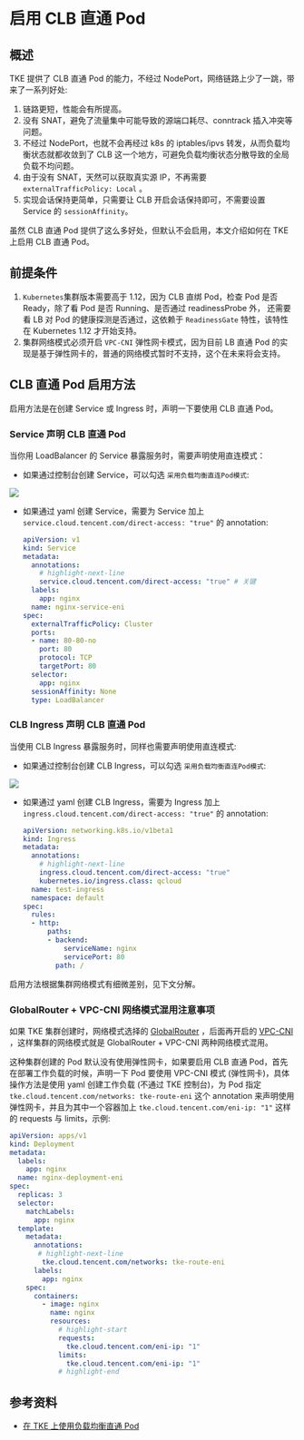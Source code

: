 # 启用 CLB 直通 Pod

## 概述

TKE 提供了 CLB 直通 Pod 的能力，不经过 NodePort，网络链路上少了一跳，带来了一系列好处:

1. 链路更短，性能会有所提高。
2. 没有 SNAT，避免了流量集中可能导致的源端口耗尽、conntrack 插入冲突等问题。
3. 不经过 NodePort，也就不会再经过 k8s 的 iptables/ipvs 转发，从而负载均衡状态就都收敛到了 CLB 这一个地方，可避免负载均衡状态分散导致的全局负载不均问题。
4. 由于没有 SNAT，天然可以获取真实源 IP，不再需要 `externalTrafficPolicy: Local` 。
5. 实现会话保持更简单，只需要让 CLB 开启会话保持即可，不需要设置 Service 的 `sessionAffinity`。

虽然 CLB 直通 Pod 提供了这么多好处，但默认不会启用，本文介绍如何在 TKE 上启用 CLB 直通 Pod。

## 前提条件

1. `Kubernetes`集群版本需要高于 1.12，因为 CLB 直绑 Pod，检查 Pod 是否 Ready，除了看 Pod 是否 Running、是否通过 readinessProbe 外， 还需要看 LB 对 Pod 的健康探测是否通过，这依赖于 `ReadinessGate`  特性，该特性在 Kubernetes 1.12 才开始支持。
2. 集群网络模式必须开启 `VPC-CNI` 弹性网卡模式，因为目前 LB 直通 Pod 的实现是基于弹性网卡的，普通的网络模式暂时不支持，这个在未来将会支持。

## CLB 直通 Pod 启用方法

启用方法是在创建 Service 或 Ingress 时，声明一下要使用 CLB 直通 Pod。

### Service 声明 CLB 直通 Pod

当你用 LoadBalancer 的 Service 暴露服务时，需要声明使用直连模式：

* 如果通过控制台创建 Service，可以勾选 `采用负载均衡直连Pod模式`:

![](https://image-host-1251893006.cos.ap-chengdu.myqcloud.com/2023%2F09%2F25%2F20230925161405.png)

* 如果通过 yaml 创建 Service，需要为 Service 加上 `service.cloud.tencent.com/direct-access: "true"` 的 annotation:

   ```yaml showLineNumbers
   apiVersion: v1
   kind: Service
   metadata:
     annotations:
       # highlight-next-line
       service.cloud.tencent.com/direct-access: "true" # 关键
     labels:
       app: nginx
     name: nginx-service-eni
   spec:
     externalTrafficPolicy: Cluster
     ports:
     - name: 80-80-no
       port: 80
       protocol: TCP
       targetPort: 80
     selector:
       app: nginx
     sessionAffinity: None
     type: LoadBalancer
   ```

### CLB Ingress 声明 CLB 直通 Pod

当使用 CLB Ingress 暴露服务时，同样也需要声明使用直连模式:

* 如果通过控制台创建 CLB Ingress，可以勾选 `采用负载均衡直连Pod模式`:

![](https://image-host-1251893006.cos.ap-chengdu.myqcloud.com/2023%2F09%2F25%2F20230925161417.png)

* 如果通过 yaml 创建 CLB Ingress，需要为 Ingress 加上 `ingress.cloud.tencent.com/direct-access: "true"` 的 annotation:

   ```yaml showLineNumbers
   apiVersion: networking.k8s.io/v1beta1
   kind: Ingress
   metadata:
     annotations:
       # highlight-next-line
       ingress.cloud.tencent.com/direct-access: "true"
       kubernetes.io/ingress.class: qcloud
     name: test-ingress
     namespace: default
   spec:
     rules:
     - http:
         paths:
         - backend:
             serviceName: nginx
             servicePort: 80
           path: /
   ```

启用方法根据集群网络模式有细微差别，见下文分解。

### GlobalRouter + VPC-CNI 网络模式混用注意事项

如果 TKE 集群创建时，网络模式选择的 [GlobalRouter](https://cloud.tencent.com/document/product/457/50354) ，后面再开启的 [VPC-CNI](https://cloud.tencent.com/document/product/457/50355) ，这样集群的网络模式就是 GlobalRouter + VPC-CNI 两种网络模式混用。

这种集群创建的 Pod 默认没有使用弹性网卡，如果要启用 CLB 直通 Pod，首先在部署工作负载的时候，声明一下 Pod 要使用 VPC-CNI 模式 (弹性网卡)，具体操作方法是使用 yaml 创建工作负载 (不通过 TKE 控制台)，为 Pod 指定 `tke.cloud.tencent.com/networks: tke-route-eni` 这个 annotation 来声明使用弹性网卡，并且为其中一个容器加上 `tke.cloud.tencent.com/eni-ip: "1"`  这样的 requests 与 limits，示例:

```yaml showLineNumbers
apiVersion: apps/v1
kind: Deployment
metadata:
  labels:
    app: nginx
  name: nginx-deployment-eni
spec:
  replicas: 3
  selector:
    matchLabels:
      app: nginx
  template:
    metadata:
      annotations:
       # highlight-next-line
        tke.cloud.tencent.com/networks: tke-route-eni
      labels:
        app: nginx
    spec:
      containers:
        - image: nginx
          name: nginx
          resources:
            # highlight-start
            requests:
              tke.cloud.tencent.com/eni-ip: "1"
            limits:
              tke.cloud.tencent.com/eni-ip: "1"
            # highlight-end
```

## 参考资料

* [在 TKE 上使用负载均衡直通 Pod](https://cloud.tencent.com/document/product/457/48793)
